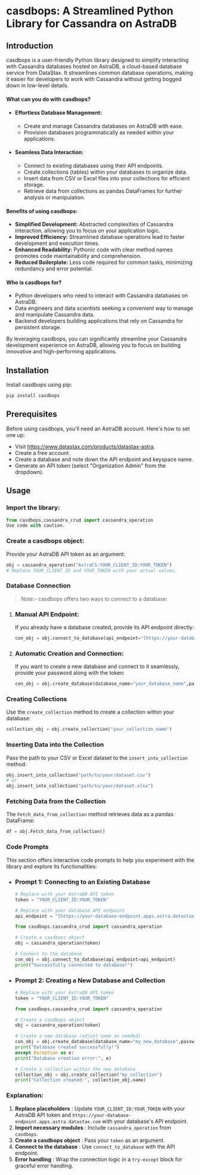 # casdbops: A Streamlined Python Library for Cassandra on AstraDB

## **Introduction**
casdbops is a user-friendly Python library designed to simplify interacting with Cassandra databases hosted on AstraDB, a cloud-based database service from DataStax. It streamlines common database operations, making it easier for developers to work with Cassandra without getting bogged down in low-level details.

#### **What can you do with casdbops?**

- #### **Effortless Database Management:**
  - Create and manage Cassandra databases on AstraDB with ease.
  - Provision databases programmatically as needed within your applications.
- #### **Seamless Data Interaction:**
  - Connect to existing databases using their API endpoints.
  - Create collections (tables) within your databases to organize data.
  - Insert data from CSV or Excel files into your collections for efficient storage.
  - Retrieve data from collections as pandas DataFrames for further analysis or manipulation.

#### **Benefits of using casdbops:**

- **Simplified Development:** Abstracted complexities of Cassandra interaction, allowing you to focus on your application logic.
- **Improved Efficiency:** Streamlined database operations lead to faster development and execution times.
- **Enhanced Readability:** Pythonic code with clear method names promotes code maintainability and comprehension.
- **Reduced Boilerplate:** Less code required for common tasks, minimizing redundancy and error potential.

#### **Who is casdbops for?**

- Python developers who need to interact with Cassandra databases on AstraDB.
- Data engineers and data scientists seeking a convenient way to manage and manipulate Cassandra data.
- Backend developers building applications that rely on Cassandra for persistent storage.

By leveraging casdbops, you can significantly streamline your Cassandra development experience on AstraDB, allowing you to focus on building innovative and high-performing applications.

## **Installation**

Install casdbops using pip:

```bash
pip install casdbops
```

## **Prerequisites**
Before using casdbops, you'll need an AstraDB account. Here's how to set one up:

- Visit https://www.datastax.com/products/datastax-astra.
- Create a free account.
- Create a database and note down the API endpoint and keyspace name.
- Generate an API token (select "Organization Admin" from the dropdown).


## **Usage**

### **Import the library:**

``` Python
from casdbops.cassandra_crud import cassandra_operation
Use code with caution.
```

### **Create a casdbops object:**
Provide your AstraDB API token as an argument:

```Python
obj = cassandra_operation("AstraCS:YOUR_CLIENT_ID:YOUR_TOKEN")
# Replace YOUR_CLIENT_ID and YOUR_TOKEN with your actual values.
```

### **Database Connection**

>Note:-  casdbops offers two ways to connect to a database:

1. ### Manual API Endpoint:

    If you already have a database created, provide its API endpoint directly:

    ```Python
    con_obj = obj.connect_to_database(api_endpoint="[https://your-database-endpoint.apps.astra.datastax.com](https://your-database-endpoint.apps.astra.datastax.com)")
    ```
2. ### Automatic Creation and Connection:

    If you want to create a new database and connect to it seamlessly, provide your password along with the token:


    ```Python
    con_obj = obj.create_database(database_name="your_database_name",passwd="your_database_password",connect_to_same_database=True  # Automatically connects to the created database)
    ```

### **Creating Collections**

Use the `create_collection` method to create a collection within your database:

```Python
collection_obj = obj.create_collection("your_collection_name")
```

### **Inserting Data into the Collection**

Pass the path to your CSV or Excel dataset to the `insert_into_collection` method:

```Python
obj.insert_into_collection("path/to/your/dataset.csv")
# or
obj.insert_into_collection("path/to/your/dataset.xlsx")
```

### **Fetching Data from the Collection**

The `Fetch_data_from_collection` method retrieves data as a pandas DataFrame:

```Python
df = obj.Fetch_data_from_collection()
```

### **Code Prompts**

This section offers interactive code prompts to help you experiment with the library and explore its functionalities:

- ### Prompt 1: Connecting to an Existing Database

    ```Python
    # Replace with your AstraDB API token
    token = "YOUR_CLIENT_ID:YOUR_TOKEN"

    # Replace with your database API endpoint
    api_endpoint = "[https://your-database-endpoint.apps.astra.datastax.com](https://your-database-endpoint.apps.astra.datastax.com)"

    from casdbops.cassandra_crud import cassandra_operation

    # Create a casdbops object
    obj = cassandra_operation(token)

    # Connect to the database
    con_obj = obj.connect_to_database(api_endpoint=api_endpoint)
    print("Successfully connected to database!")
    ```
- ### Prompt 2: Creating a New Database and Collection

    ```python
    # Replace with your AstraDB API token
    token = "YOUR_CLIENT_ID:YOUR_TOKEN"

    from casdbops.cassandra_crud import cassandra_operation

    # Create a casdbops object
    obj = cassandra_operation(token)

    # Create a new database (adjust name as needed)
    con_obj = obj.create_database(database_name="my_new_database",passwd="your_strong_password",connect_to_same_database=True)
    print("Database created successfully!")
    except Exception as e:
    print("Database creation error:", e)

    # Create a collection within the new database
    collection_obj = obj.create_collection("my_collection")
    print("Collection created:", collection_obj.name)
    ``` 


### **Explanation:**

1.  **Replace placeholders** : Update `YOUR_CLIENT_ID:YOUR_TOKEN` with your AstraDB API token and `https://your-database-endpoint.apps.astra.datastax.com` with your database's API endpoint.
2. **Import necessary modules** : Include `cassandra_operation` from `casdbops`.
3. **Create a casdbops object** : Pass your `token` as an argument.
4. **Connect to the database** : Use `connect_to_database` with the API endpoint.
5. **Error handling** : Wrap the connection logic in a `try-except` block for graceful error handling.

